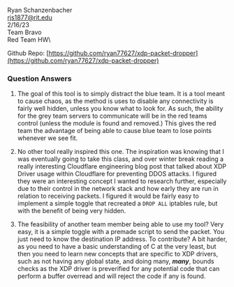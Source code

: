 Ryan Schanzenbacher\
rjs1877@rit.edu\
2/16/23\
Team Bravo\
Red Team HW\

Github Repo: [https://github.com/ryan77627/xdp-packet-dropper](https://github.com/ryan77627/xdp-packet-dropper)

### Question Answers

1. The goal of this tool is to simply distract the blue team. It is a tool meant to cause chaos, as the method is uses to disable any connectivity is fairly well hidden, unless you know what to look for. As such, the ability for the grey team servers to communicate will be in the red teams control (unless the module is found and removed.) This gives the red team the advantage of being able to cause blue team to lose points whenever we see fit.

1. No other tool really inspired this one. The inspiration was knowing that I was eventually going to take this class, and over winter break reading a really interesting Cloudflare engineering blog post that talked about XDP Driver usage within Cloudflare for preventing DDOS attacks. I figured they were an interesting concept I wanted to research further, especially due to their control in the network stack and how early they are run in relation to receiving packets. I figured it would be fairly easy to implement a simple toggle that recreated a `DROP ALL` iptables rule, but with the benefit of being very hidden.

1. The feasibility of another team member being able to use my tool? Very easy, it is a simple toggle with a premade script to send the packet. You just need to know the destination IP address. To contribute? A bit harder, as you need to have a basic understanding of C at the very least, but then you need to learn new concepts that are specific to XDP drivers, such as not having any global state, and doing many, ***many***, bounds checks as the XDP driver is preverified for any potential code that can perform a buffer overread and will reject the code if any is found.
